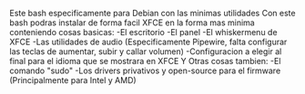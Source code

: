 Este bash especificamente para Debian con las minimas utilidades 
Con este bash podras instalar de forma facil XFCE en la forma mas minima conteniendo cosas basicas:
-El escritorio 
-El panel 
-El whiskermenu de XFCE
-Las utilidades de audio (Especificamente Pipewire, falta configurar las teclas de aumentar, subir y callar volumen)
-Configuracion a elegir al final para el idioma que se mostrara en XFCE
Y Otras cosas tambien:
-El comando "sudo"
-Los drivers privativos y open-source para el firmware (Principalmente para Intel y AMD)
